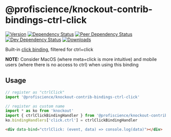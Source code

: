# @profiscience/knockout-contrib-bindings-ctrl-click

[![Version][npm-version-shield]][npm]
[![Dependency Status][david-dm-shield]][david-dm]
[![Peer Dependency Status][david-dm-peer-shield]][david-dm-peer]
[![Dev Dependency Status][david-dm-dev-shield]][david-dm-dev]
[![Downloads][npm-stats-shield]][npm-stats]

[david-dm]: https://david-dm.org/Profiscience/knockout-contrib?path=packages/bindings.ctrlClick
[david-dm-shield]: https://david-dm.org/Profiscience/knockout-contrib/status.svg?path=packages/bindings.ctrlClick

[david-dm-peer]: https://david-dm.org/Profiscience/knockout-contrib?path=packages/bindings.ctrlClick&type=peer
[david-dm-peer-shield]: https://david-dm.org/Profiscience/knockout-contrib/peer-status.svg?path=packages/bindings.ctrlClick

[david-dm-dev]: https://david-dm.org/Profiscience/knockout-contrib?path=packages/bindings.ctrlClick&type=dev
[david-dm-dev-shield]: https://david-dm.org/Profiscience/knockout-contrib/dev-status.svg?path=packages/bindings.ctrlClick

[npm]: https://www.npmjs.com/package/@profiscience/knockout-contrib-bindings-ctrl-click
[npm-version-shield]: https://img.shields.io/npm/v/@profiscience/knockout-contrib-bindings-ctrl-click.svg

[npm-stats]: http://npm-stat.com/charts.html?package=@profiscience/knockout-contrib-bindings-ctrl-click&author=&from=&to=
[npm-stats-shield]: https://img.shields.io/npm/dt/@profiscience/knockout-contrib-bindings-ctrl-click.svg?maxAge=2592000

Built-in [click binding][], filtered for ctrl+click

__NOTE:__ Consider MacOS (where meta+click is more intuitive) and mobile users (where there is no access to ctrl) when using this binding

## Usage

```typescript
// register as "ctrlClick"
import '@profiscience/knockout-contrib-bindings-ctrl-click'

// register as custom name
import * as ko from 'knockout'
import { ctrlClickBindingHandler } from '@profiscience/knockout-contrib-bindings-ctrl-click'
ko.bindingHandlers['click.ctrl'] = ctrlClickBindingHandler
```

```html
<div data-bind="ctrlClick: (event, data) => console.log(data)"></div>
```

[click binding]: https://knockoutjs.com/documentation/click-binding.html